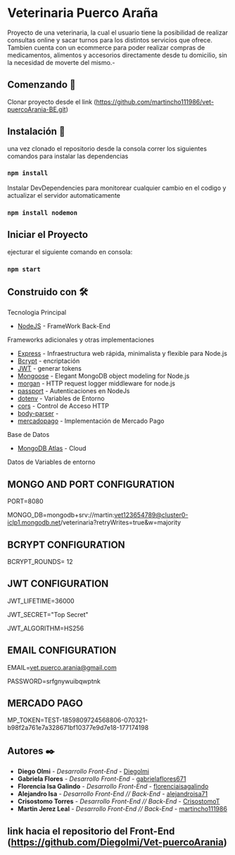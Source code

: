 # Veterinaria Puerco Araña
Proyecto de una veterinaria, la cual el usuario tiene la posibilidad de realizar consultas online y sacar turnos para los distintos servicios que ofrece.
Tambien cuenta con un ecommerce para poder realizar compras de medicamentos, alimentos y accesorios directamente desde tu domicilio, sin la necesidad de moverte del mismo.-

## Comenzando 🚀

 Clonar proyecto desde el link (https://github.com/martincho111986/vet-puercoArania-BE.git)



 ## Instalación 🔧
 una vez clonado el repositorio desde la consola correr los siguientes comandos para instalar las dependencias
### `npm install`

Instalar DevDependencies
para monitorear cualquier cambio en el codigo y actualizar el servidor automaticamente
### `npm install nodemon`

## Iniciar el Proyecto
ejecturar el siguiente comando en consola: 
### `npm start`

## Construido con 🛠️

Tecnologia Principal
* [NodeJS](https://nodejs.org/es/) - FrameWork Back-End

Frameworks adicionales y otras implementaciones
* [Express](https://expressjs.com/es/) - Infraestructura web rápida, minimalista y flexible para Node.js
* [Bcrypt](https://www.npmjs.com/package/bcryptjs) - encriptación
* [JWT](https://jwt.io/) - generar tokens
* [Mongoose](https://mongoosejs.com/) - Elegant MongoDB object modeling for Node.js
* [morgan](https://www.npmjs.com/package/morgan) - HTTP request logger middleware for node.js
* [passport](http://www.passportjs.org/) - Autenticaciones en NodeJs
* [dotenv](https://www.npmjs.com/package/dotenv) - Variables de Entorno
* [cors](https://www.npmjs.com/package/cors) - Control de Acceso HTTP
* [body-parser](https://www.npmjs.com/package/body-parser) - 
* [mercadopago](https://www.mercadopago.com.ar/developers/es/guides/payments/web-payment-checkout/introduction/) - Implementación de Mercado Pago

Base de Datos
* [MongoDB Atlas](https://www.mongodb.com/cloud/atlas) - Cloud 

Datos de Variables de entorno

## MONGO AND PORT CONFIGURATION

PORT=8080

MONGO_DB=mongodb+srv://martin:vet123654789@cluster0-iclp1.mongodb.net/veterinaria?retryWrites=true&w=majority

## BCRYPT CONFIGURATION
BCRYPT_ROUNDS= 12

## JWT CONFIGURATION

JWT_LIFETIME=36000

JWT_SECRET="Top Secret"

JWT_ALGORITHM=HS256

## EMAIL CONFIGURATION 

EMAIL=vet.puerco.arania@gmail.com 

PASSWORD=srfgnywuibqwptnk

## MERCADO PAGO

MP_TOKEN=TEST-1859809724568806-070321-b98f2a761e7a328671bf10377e9d7e18-177174198

## Autores ✒️
* **Diego Olmi** - *Desarrollo Front-End* - [Diegolmi](https://github.com/Diegolmi)
* **Gabriela Flores** - *Desarrollo Front-End* - [gabrielaflores671](https://github.com/gabrielaflores671)
* **Florencia Isa Galindo** - *Desarrollo Front-End* - [florenciaisagalindo](https://github.com/florenciaisagalindo)
* **Alejandro Isa** - *Desarrollo Front-End // Back-End* - [alejandroisa71](https://github.com/alejandroisa71)
* **Crisostomo Torres** - *Desarrollo Front-End // Back-End* - [CrisostomoT](https://github.com/CrisostomoT)
* **Martin Jerez Leal** - *Desarrollo Front-End // Back-End* - [martincho111986](https://github.com/martincho111986)

## link hacia el repositorio del Front-End (https://github.com/Diegolmi/Vet-puercoArania)
